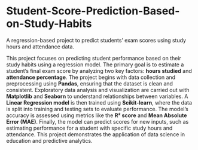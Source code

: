 # Student-Score-Prediction-Based-on-Study-Habits
A regression-based project to predict students’ exam scores using study hours and attendance data.


This project focuses on predicting student performance based on their study habits using a regression model. The primary goal is to estimate a student’s final exam score by analyzing two key factors: **hours studied** and **attendance percentage**. The project begins with data collection and preprocessing using **Pandas**, ensuring that the dataset is clean and consistent. Exploratory data analysis and visualization are carried out with **Matplotlib** and **Seaborn** to understand relationships between variables. A **Linear Regression model** is then trained using **Scikit-learn**, where the data is split into training and testing sets to evaluate performance. The model’s accuracy is assessed using metrics like the **R² score** and **Mean Absolute Error (MAE)**. Finally, the model can predict scores for new inputs, such as estimating performance for a student with specific study hours and attendance. This project demonstrates the application of data science in education and predictive analytics.
